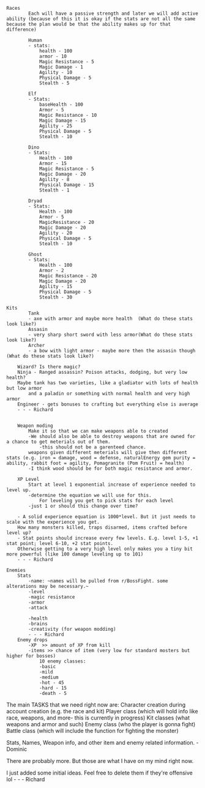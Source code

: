 	Races
    		Each will have a passive strength and later we will add active ability (because of this it is okay if the stats are not all the same because the plan would be that the ability makes up for that difference)

        	Human 
			- stats:
				health - 100
				armor - 10
				Magic Resistance - 5
				Magic Damage - 1
   				Agility - 10
    			Physical Damage - 5
    			Stealth - 5

        	Elf 
			- Stats:
				baseHealth - 100
    			Armor - 5
    			Magic Resistance - 10
   				Magic Damage - 15
    			Agility - 25
    			Physical Damage - 5
    			Stealth - 10

        	Dino 
			- Stats:
				Health - 100
    			Armor - 15
    			Magic Resistance - 5
    			Magic Damage - 20
    			Agility - 8
    			Physical Damage - 15
    			Stealth - 1

        	Dryad 
			- Stats:
				Health - 100
    			Armor - 5
    			MagicResistance - 20
    			Magic Damage - 20
    			Agility - 20
    			Physical Damage - 5
    			Stealth - 10

        	Ghost 
			- Stats:
				Health - 100
    			Armor - 2
    			Magic Resistance - 20
    			Magic Damage - 20
    			Agility - 15
    			Physical Damage - 5
    			Stealth - 30

	Kits
        	Tank 	
			- axe with armor and maybe more health  (What do these stats look like?)
        	Assasin
			- very sharp short sword with less armor(What do these stats look like?)
        	Archer
			- a bow with light armor - maybe more then the assasin though (What do these stats look like?)
			
		Wizard? Is there magic?
		Ninja - Ranged assassin? Poison attacks, dodging, but very low health?
		Maybe tank has two varieties, like a gladiator with lots of health but low armor 
			and a paladin or something with normal health and very high armor
		Engineer - gets bonuses to crafting but everything else is average
		- - - Richard
		

    	Weapon moding
        	Make it so that we can make weapons able to created
			-We should also be able to destroy weapons that are owned for a chance to get meterials out of them.
				-this should not be a garenteed chance.
        	weapons given different meterials will give then different stats (e.g. iron = damage, wood = defense, naturalEnergy gem purity = ability, rabbit foot = agility, Pomagranite (Pom Fruit) = health)
			-I think wood should be for both magic resistance and armor.

    	XP Level 
        	Start at level 1 exponential increase of experience needed to level up.
			-determine the equation we will use for this.
            	For leveling you get to pick stats for each level
			-just 1 or should this change over time?
			
		- A solid experience equation is 1000*level. But it just needs to scale with the experience you get. 
		How many monsters killed, traps disarmed, items crafted before level up?
		- Stat points should increase every few levels. E.g. level 1-5, +1 stat point; level 6-10, +2 stat points.
		Otherwise getting to a very high level only makes you a tiny bit more powerful (like 100 damage leveling up to 101)
		- - - Richard

	Enemies
		Stats
			-name: ~names will be pulled from r/BossFight. some alterations may be necessary.~
			-level
			-magic resistance
			-armor
			-attack
			
			-health
			-brains
			-creativity (for weapon modding)
			- - - Richard
		Enemy drops
			-XP  >> amount of XP from kill
			-items >> chance of item (very low for standard mosters but higher for bosses)
				10 enemy classes:
				-basic 
				-mild
				-medium
				-hot - 45
				-hard - 15
				-death - 5


The main TASKS that we need right now are: 
Character creation during account creation (e.g. the race and kit)
Player class (which will hold info like race, weapons, and more- this is currently in progress)
Kit classes (what weapons and armor and such)
Enemy class (who the player is gonna fight)
Battle class (which will include the function for fighting the monster)

Stats, Names, Weapon info, and other item and enemy related information. - Dominic

There are probably more.  But those are what I have on my mind right now.

I just added some initial ideas. Feel free to delete them if they're offensive lol - - - Richard
